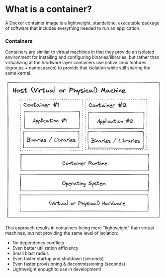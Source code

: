 # What is a container?

A Docker container image is a lightweight, standalone, executable package of software that includes everything needed to run an application.


### Containers

Containers are similar to virtual machines in that they provide an isolated environment for installing and configuring binaries/libraries, but rather than virtualizing at the hardware layer containers use native linux features (cgroups + namespaces) to provide that isolation while still sharing the same kernel.

![](./readme-assets/container.jpg)

This approach results in containers being more "lightweight" than virtual machines, but not providing the same level of isolation:

- No dependency conflicts
- Even better utilization efficiency
- Small blast radius
- Even faster startup and shutdown (seconds)
- Even faster provisioning & decommissioning (seconds)
- Lightweight enough to use in development!


